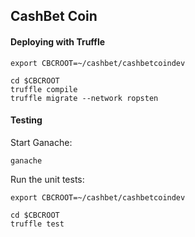 CashBet Coin
----------------------------------------------------------------

#### Deploying with Truffle

    export CBCROOT=~/cashbet/cashbetcoindev

    cd $CBCROOT
    truffle compile
    truffle migrate --network ropsten

#### Testing

Start Ganache:

    ganache

Run the unit tests:

    export CBCROOT=~/cashbet/cashbetcoindev

    cd $CBCROOT
    truffle test
